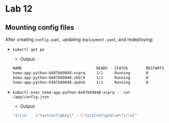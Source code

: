 # Lab 12

## Mounting config files

After creating `config.yaml`, updating `deployment.yaml`, and redeploying:

- `kubectl get po`
  - Output:

  ```sh
  NAME                                 READY   STATUS        RESTARTS   AGE
  homa-app-python-6487b69848-xcprq     1/1     Running       0          4s
  homa-app-python-6487b69848-zkbl9     1/1     Running       0          4s
  homa-app-python-6487b69848-zpdv6     1/1     Running       0          4s
  ```

- `kubectl exec homa-app-python-6487b69848-xcprq -- cat /app/config.json`
  - Output:

  ```sh
  "{\r\n    \"testConfigKey\" : \"testConfigValue\"\r\n}"
  ```